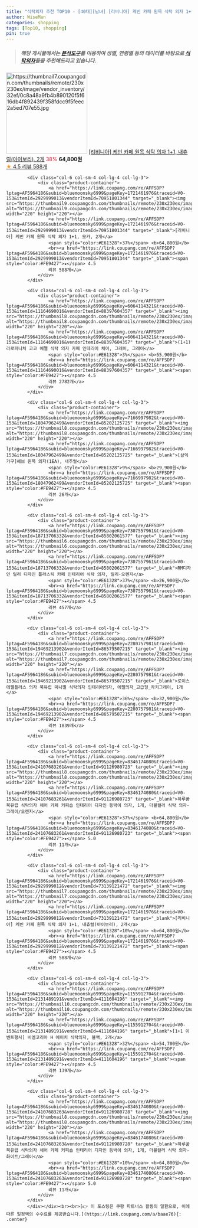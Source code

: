 ```yaml
---
title: "식탁의자 추천 TOP10 - [40대][남녀] [리비니아] 케빈 카페 원목 식탁 의자 1+1, 내츄럴(아이보리), 2개"
author: WiseMan
categories: shopping
tags: [Top10, shopping]
pin: true
---
```


> ##### 해당 게시물에서는 [**분석도구**](https://itemscout.io/)를 이용하여 **성별**, **연령별** 등의 데이터를 바탕으로 [**식탁의자**](https://link.coupang.com/a/baae76)들을 추천해드리고 있습니다.
<div class="container"><div class="row">
            <div class="col-6 col-sm-4 col-lg-4 col-lg-3">
                <div class="product-container">
                    <a href="https://link.coupang.com/re/AFFSDP?lptag=AF5964186&subid=bluemoonsky6999&pageKey=1721461976&traceid=V0-153&itemId=2929999012&vendorItemId=73139121472" target="_blank"><img src="https://thumbnail7.coupangcdn.com/thumbnails/remote/230x230ex/image/vendor_inventory/32ef/0c8a48a9fb4b890120f5f616db4f892439f358fdcc9f5feec2a5ed707e55.jpg" alt="https://thumbnail7.coupangcdn.com/thumbnails/remote/230x230ex/image/vendor_inventory/32ef/0c8a48a9fb4b890120f5f616db4f892439f358fdcc9f5feec2a5ed707e55.jpg" width="220" height="220"></a>
                    <a href="https://link.coupang.com/re/AFFSDP?lptag=AF5964186&subid=bluemoonsky6999&pageKey=1721461976&traceid=V0-153&itemId=2929999012&vendorItemId=73139121472" target="_blank">[리비니아] 케빈 카페 원목 식탁 의자 1+1, 내츄럴(아이보리), 2개</a>
                    <span style="color:#E61328">38%</span> <b>64,800원</b>
                    <br><a href="https://link.coupang.com/re/AFFSDP?lptag=AF5964186&subid=bluemoonsky6999&pageKey=1721461976&traceid=V0-153&itemId=2929999012&vendorItemId=73139121472" target="_blank"><span style="color:#FE9427">★</span> 4.5
                    리뷰 588개</a>
                </div>
            </div>
            
            <div class="col-6 col-sm-4 col-lg-4 col-lg-3">
                <div class="product-container">
                    <a href="https://link.coupang.com/re/AFFSDP?lptag=AF5964186&subid=bluemoonsky6999&pageKey=1721461976&traceid=V0-153&itemId=2929999013&vendorItemId=70951801344" target="_blank"><img src="https://thumbnail9.coupangcdn.com/thumbnails/remote/230x230ex/image/vendor_inventory/0858/54df3e8b9c1bd4269c9d20d5ef1aed61e6984cf76e2ce9ee936cad4babb8.jpg" alt="https://thumbnail9.coupangcdn.com/thumbnails/remote/230x230ex/image/vendor_inventory/0858/54df3e8b9c1bd4269c9d20d5ef1aed61e6984cf76e2ce9ee936cad4babb8.jpg" width="220" height="220"></a>
                    <a href="https://link.coupang.com/re/AFFSDP?lptag=AF5964186&subid=bluemoonsky6999&pageKey=1721461976&traceid=V0-153&itemId=2929999013&vendorItemId=70951801344" target="_blank">[리비니아] 케빈 카페 원목 식탁 의자 1+1, 모카, 2개</a>
                    <span style="color:#E61328">37%</span> <b>64,800원</b>
                    <br><a href="https://link.coupang.com/re/AFFSDP?lptag=AF5964186&subid=bluemoonsky6999&pageKey=1721461976&traceid=V0-153&itemId=2929999013&vendorItemId=70951801344" target="_blank"><span style="color:#FE9427">★</span> 4.5
                    리뷰 588개</a>
                </div>
            </div>
            
            <div class="col-6 col-sm-4 col-lg-4 col-lg-3">
                <div class="product-container">
                    <a href="https://link.coupang.com/re/AFFSDP?lptag=AF5964186&subid=bluemoonsky6999&pageKey=6064114321&traceid=V0-153&itemId=11164690016&vendorItemId=88397604357" target="_blank"><img src="https://thumbnail8.coupangcdn.com/thumbnails/remote/230x230ex/image/vendor_inventory/f7e6/47acfc7a23493ffa9d61a1f5d62bb789a51e50f31710cc3d6a247ec75dce.jpg" alt="https://thumbnail8.coupangcdn.com/thumbnails/remote/230x230ex/image/vendor_inventory/f7e6/47acfc7a23493ffa9d61a1f5d62bb789a51e50f31710cc3d6a247ec75dce.jpg" width="220" height="220"></a>
                    <a href="https://link.coupang.com/re/AFFSDP?lptag=AF5964186&subid=bluemoonsky6999&pageKey=6064114321&traceid=V0-153&itemId=11164690016&vendorItemId=88397604357" target="_blank">(1+1) 라로퍼니처 코코 에펠 식탁 의자 카페 인테리어 체어, 그레이, 그레이</a>
                    <span style="color:#E61328">3%</span> <b>55,900원</b>
                    <br><a href="https://link.coupang.com/re/AFFSDP?lptag=AF5964186&subid=bluemoonsky6999&pageKey=6064114321&traceid=V0-153&itemId=11164690016&vendorItemId=88397604357" target="_blank"><span style="color:#FE9427">★</span> 4.5
                    리뷰 2782개</a>
                </div>
            </div>
            
            <div class="col-6 col-sm-4 col-lg-4 col-lg-3">
                <div class="product-container">
                    <a href="https://link.coupang.com/re/AFFSDP?lptag=AF5964186&subid=bluemoonsky6999&pageKey=7166997982&traceid=V0-153&itemId=18047962499&vendorItemId=85202125725" target="_blank"><img src="https://thumbnail8.coupangcdn.com/thumbnails/remote/230x230ex/image/0905_amir_furniture_max3k/327a/aa6012d7cc72874860cf745b74835248731abef4d811aba162099a75c59b.jpg" alt="https://thumbnail8.coupangcdn.com/thumbnails/remote/230x230ex/image/0905_amir_furniture_max3k/327a/aa6012d7cc72874860cf745b74835248731abef4d811aba162099a75c59b.jpg" width="220" height="220"></a>
                    <a href="https://link.coupang.com/re/AFFSDP?lptag=AF5964186&subid=bluemoonsky6999&pageKey=7166997982&traceid=V0-153&itemId=18047962499&vendorItemId=85202125725" target="_blank">[삼익가구]헤브 원목 의자(1EA), 내추럴</a>
                    <span style="color:#E61328">9%</span> <b>29,900원</b>
                    <br><a href="https://link.coupang.com/re/AFFSDP?lptag=AF5964186&subid=bluemoonsky6999&pageKey=7166997982&traceid=V0-153&itemId=18047962499&vendorItemId=85202125725" target="_blank"><span style="color:#FE9427">★</span> 4.5
                    리뷰 26개</a>
                </div>
            </div>
            
            <div class="col-6 col-sm-4 col-lg-4 col-lg-3">
                <div class="product-container">
                    <a href="https://link.coupang.com/re/AFFSDP?lptag=AF5964186&subid=bluemoonsky6999&pageKey=7307557961&traceid=V0-153&itemId=18713706332&vendorItemId=85802061577" target="_blank"><img src="https://thumbnail6.coupangcdn.com/thumbnails/remote/230x230ex/image/vendor_inventory/4abf/8fb026a6e8f1a93d1605b9f8a5f0a781996b3a09ba0c5c9d74d49ce666d8.JPG" alt="https://thumbnail6.coupangcdn.com/thumbnails/remote/230x230ex/image/vendor_inventory/4abf/8fb026a6e8f1a93d1605b9f8a5f0a781996b3a09ba0c5c9d74d49ce666d8.JPG" width="220" height="220"></a>
                    <a href="https://link.coupang.com/re/AFFSDP?lptag=AF5964186&subid=bluemoonsky6999&pageKey=7307557961&traceid=V0-153&itemId=18713706332&vendorItemId=85802061577" target="_blank">RM디자인 릴리 디자인 플라스틱 카페 인테리어 식탁 의자, 릴리-오렌지</a>
                    <span style="color:#E61328">37%</span> <b>26,900원</b>
                    <br><a href="https://link.coupang.com/re/AFFSDP?lptag=AF5964186&subid=bluemoonsky6999&pageKey=7307557961&traceid=V0-153&itemId=18713706332&vendorItemId=85802061577" target="_blank"><span style="color:#FE9427">★</span> 4.5
                    리뷰 457개</a>
                </div>
            </div>
            
            <div class="col-6 col-sm-4 col-lg-4 col-lg-3">
                <div class="product-container">
                    <a href="https://link.coupang.com/re/AFFSDP?lptag=AF5964186&subid=bluemoonsky6999&pageKey=2280757981&traceid=V0-153&itemId=19469213902&vendorItemId=86579507215" target="_blank"><img src="https://thumbnail7.coupangcdn.com/thumbnails/remote/230x230ex/image/vendor_inventory/b633/8f3170d6dfdc36ad6449c3b330b7691674c0d82413f20e4de365f5295310.jpg" alt="https://thumbnail7.coupangcdn.com/thumbnails/remote/230x230ex/image/vendor_inventory/b633/8f3170d6dfdc36ad6449c3b330b7691674c0d82413f20e4de365f5295310.jpg" width="220" height="220"></a>
                    <a href="https://link.coupang.com/re/AFFSDP?lptag=AF5964186&subid=bluemoonsky6999&pageKey=2280757981&traceid=V0-153&itemId=19469213902&vendorItemId=86579507215" target="_blank">로이스 에펠플러스 의자 북유럽 미니멀 식탁의자 인테리어의자, 에펠의자_고급형_카키그레이, 1개</a>
                    <span style="color:#E61328">36%</span> <b>32,900원</b>
                    <br><a href="https://link.coupang.com/re/AFFSDP?lptag=AF5964186&subid=bluemoonsky6999&pageKey=2280757981&traceid=V0-153&itemId=19469213902&vendorItemId=86579507215" target="_blank"><span style="color:#FE9427">★</span> 4.5
                    리뷰 1839개</a>
                </div>
            </div>
            
            <div class="col-6 col-sm-4 col-lg-4 col-lg-3">
                <div class="product-container">
                    <a href="https://link.coupang.com/re/AFFSDP?lptag=AF5964186&subid=bluemoonsky6999&pageKey=8346174080&traceid=V0-153&itemId=24107683261&vendorItemId=91126980723" target="_blank"><img src="https://thumbnail8.coupangcdn.com/thumbnails/remote/230x230ex/image/vendor_inventory/de1e/0d33d07f6ac5a8bb2b9c1cfaf6ed7283f9df89a500ab20004dba205e5489.jpg" alt="https://thumbnail8.coupangcdn.com/thumbnails/remote/230x230ex/image/vendor_inventory/de1e/0d33d07f6ac5a8bb2b9c1cfaf6ed7283f9df89a500ab20004dba205e5489.jpg" width="220" height="220"></a>
                    <a href="https://link.coupang.com/re/AFFSDP?lptag=AF5964186&subid=bluemoonsky6999&pageKey=8346174080&traceid=V0-153&itemId=24107683261&vendorItemId=91126980723" target="_blank">하루꿈 북유럽 식탁의자 체어 카페 커피숍 인테리어 디자인 등박이 의자, 1개, 더블컬러 식탁 의자-그레이/오렌지</a>
                    <span style="color:#E61328">37%</span> <b>64,800원</b>
                    <br><a href="https://link.coupang.com/re/AFFSDP?lptag=AF5964186&subid=bluemoonsky6999&pageKey=8346174080&traceid=V0-153&itemId=24107683261&vendorItemId=91126980723" target="_blank"><span style="color:#FE9427">★</span> 5.0
                    리뷰 11개</a>
                </div>
            </div>
            
            <div class="col-6 col-sm-4 col-lg-4 col-lg-3">
                <div class="product-container">
                    <a href="https://link.coupang.com/re/AFFSDP?lptag=AF5964186&subid=bluemoonsky6999&pageKey=1721461976&traceid=V0-153&itemId=2929999012&vendorItemId=73139121472" target="_blank"><img src="https://thumbnail7.coupangcdn.com/thumbnails/remote/230x230ex/image/vendor_inventory/32ef/0c8a48a9fb4b890120f5f616db4f892439f358fdcc9f5feec2a5ed707e55.jpg" alt="https://thumbnail7.coupangcdn.com/thumbnails/remote/230x230ex/image/vendor_inventory/32ef/0c8a48a9fb4b890120f5f616db4f892439f358fdcc9f5feec2a5ed707e55.jpg" width="220" height="220"></a>
                    <a href="https://link.coupang.com/re/AFFSDP?lptag=AF5964186&subid=bluemoonsky6999&pageKey=1721461976&traceid=V0-153&itemId=2929999012&vendorItemId=73139121472" target="_blank">[리비니아] 케빈 카페 원목 식탁 의자 1+1, 내츄럴(아이보리), 2개</a>
                    <span style="color:#E61328">10%</span> <b>64,800원</b>
                    <br><a href="https://link.coupang.com/re/AFFSDP?lptag=AF5964186&subid=bluemoonsky6999&pageKey=1721461976&traceid=V0-153&itemId=2929999012&vendorItemId=73139121472" target="_blank"><span style="color:#FE9427">★</span> 4.5
                    리뷰 588개</a>
                </div>
            </div>
            
            <div class="col-6 col-sm-4 col-lg-4 col-lg-3">
                <div class="product-container">
                    <a href="https://link.coupang.com/re/AFFSDP?lptag=AF5964186&subid=bluemoonsky6999&pageKey=1155912704&traceid=V0-153&itemId=2131489191&vendorItemId=4111604196" target="_blank"><img src="https://thumbnail10.coupangcdn.com/thumbnails/remote/230x230ex/image/0905_amir_furniture_max3k/0b34/dece2cf5062292f392845189f5e30fe001e8956a15eefc8a4d8459cfe551.jpg" alt="https://thumbnail10.coupangcdn.com/thumbnails/remote/230x230ex/image/0905_amir_furniture_max3k/0b34/dece2cf5062292f392845189f5e30fe001e8956a15eefc8a4d8459cfe551.jpg" width="220" height="220"></a>
                    <a href="https://link.coupang.com/re/AFFSDP?lptag=AF5964186&subid=bluemoonsky6999&pageKey=1155912704&traceid=V0-153&itemId=2131489191&vendorItemId=4111604196" target="_blank">[1+1 이벤트행사] 비엠코리아 H 에이치 식탁의자, 블랙, 2개</a>
                    <span style="color:#E61328">32%</span> <b>54,700원</b>
                    <br><a href="https://link.coupang.com/re/AFFSDP?lptag=AF5964186&subid=bluemoonsky6999&pageKey=1155912704&traceid=V0-153&itemId=2131489191&vendorItemId=4111604196" target="_blank"><span style="color:#FE9427">★</span> 4.5
                    리뷰 139개</a>
                </div>
            </div>
            
            <div class="col-6 col-sm-4 col-lg-4 col-lg-3">
                <div class="product-container">
                    <a href="https://link.coupang.com/re/AFFSDP?lptag=AF5964186&subid=bluemoonsky6999&pageKey=8346174080&traceid=V0-153&itemId=24107683263&vendorItemId=91126980728" target="_blank"><img src="https://thumbnail8.coupangcdn.com/thumbnails/remote/230x230ex/image/vendor_inventory/30f4/f0dde21209b49df898a5c0930f28ee28bbf87763a06a597ea2b5c79fe236.jpg" alt="https://thumbnail8.coupangcdn.com/thumbnails/remote/230x230ex/image/vendor_inventory/30f4/f0dde21209b49df898a5c0930f28ee28bbf87763a06a597ea2b5c79fe236.jpg" width="220" height="220"></a>
                    <a href="https://link.coupang.com/re/AFFSDP?lptag=AF5964186&subid=bluemoonsky6999&pageKey=8346174080&traceid=V0-153&itemId=24107683263&vendorItemId=91126980728" target="_blank">하루꿈 북유럽 식탁의자 체어 카페 커피숍 인테리어 디자인 등박이 의자, 1개, 더블컬러 식탁 의자-화이트/그레이</a>
                    <span style="color:#E61328">10%</span> <b>64,800원</b>
                    <br><a href="https://link.coupang.com/re/AFFSDP?lptag=AF5964186&subid=bluemoonsky6999&pageKey=8346174080&traceid=V0-153&itemId=24107683263&vendorItemId=91126980728" target="_blank"><span style="color:#FE9427">★</span> 5.0
                    리뷰 11개</a>
                </div>
            </div>
            </div></div><br><br>[👉 이 포스팅은 쿠팡 파트너스 활동의 일환으로, 이에 따른 일정액의 수수료를 제공받습니다.](https://link.coupang.com/a/baae76){: .center}
